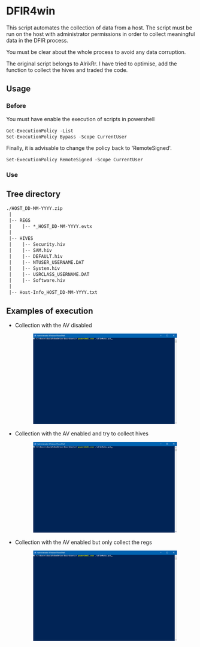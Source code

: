 # DFIR4win

This script automates the collection of data from a host. The script must be run on the host with administrator permissions in order to collect meaningful data in the DFIR process.

You must be clear about the whole process to avoid any data corruption.

The original script belongs to AlrikRr.
I have tried to optimise, add the function to collect the hives and traded the code.

## Usage

### Before
You must have enable the execution of scripts in powershell

```
Get-ExecutionPolicy -List
Set-ExecutionPolicy Bypass -Scope CurrentUser
```
Finally, it is advisable to change the policy back to 'RemoteSigned'.
```
Set-ExecutionPolicy RemoteSigned -Scope CurrentUser
```

### Use

## Tree directory
```
./HOST_DD-MM-YYYY.zip
 |
 |-- REGS
 |    |-- *_HOST_DD-MM-YYYY.evtx
 |
 |-- HIVES
 |    |-- Security.hiv
 |    |-- SAM.hiv
 |    |-- DEFAULT.hiv
 |    |-- NTUSER_USERNAME.DAT
 |    |-- System.hiv
 |    |-- USRCLASS_USERNAME.DAT
 |    |-- Software.hiv
 |
 |-- Host-Info_HOST_DD-MM-YYYY.txt
```

## Examples of execution
- Collection with the AV disabled
  <p align="center">
    <img src="https://github.com/b4shnhawx/DFIR4win/blob/main/img/dfir4win_demo_noav.gif" width="80%">
  </p>
- Collection with the AV enabled and try to collect hives
  <p align="center">
    <img src="https://github.com/b4shnhawx/DFIR4win/blob/main/img/dfir4win_demo_avy.gif" width="80%">
  </p>
- Collection with the AV enabled but only collect the regs
  <p align="center">
    <img src="https://github.com/b4shnhawx/DFIR4win/blob/main/img/dfir4win_demo_avn.gif" width="80%">
  </p>

